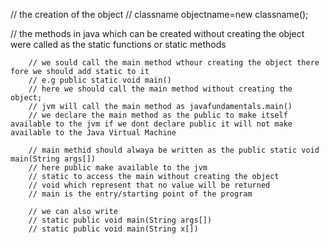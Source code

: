// the creation of the object
// classname objectname=new classname();

// the methods in java which can be created without creating the object were called as the static functions or static methods

        // we sould call the main method wthour creating the object there fore we should add static to it
        // e.g public static void main()
        // here we should call the main method without creating the object;
        // jvm will call the main method as javafundamentals.main() 
        // we declare the main method as the public to make itself available to the jvm if we dont declare public it will not make available to the Java Virtual Machine

        // main methid should alwaya be written as the public static void main(String args[])
        // here public make available to the jvm
        // static to access the main without creating the object
        // void which represent that no value will be returned
        // main is the entry/starting point of the program

        // we can also write
        // static public void main(String args[])
        // static public void main(String x[])